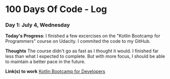 # 100 Days Of Code - Log

<!---
### Day 0: February 30, 2016 (Example 1)
##### (delete me or comment me out)

**Today's Progress**: Fixed CSS, worked on canvas functionality for the app.

**Thoughts:** I really struggled with CSS, but, overall, I feel like I am slowly getting better at it. Canvas is still new for me, but I managed to figure out some basic functionality.
**Link to work:** [Calculator App](http://www.example.com)
--->

### Day 1: July 4, Wednesday

**Today's Progress**: I finished a few excercises on the "Kotlin Bootcamp for Programmers" course on Udacity. I commited the code to my GitHub.

**Thoughts** The course didn't go as fast as I thought it would. I finished far less than what I expected to complete. But with more focus, I should be able to maintain a better pace in the future.

**Link(s) to work**
[Kotlin Bootcamp for Developers](https://github.com/iyaja/Kotlin-Bootcamp-for-Programmers)

